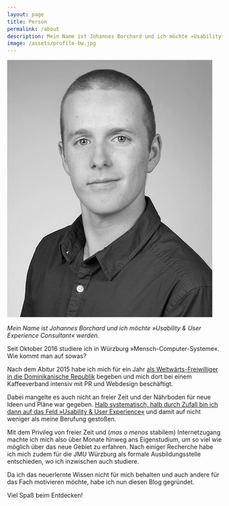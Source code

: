 ```yaml
---
layout: page
title: Person
permalink: /about
description: Mein Name ist Johannes Borchard und ich möchte »Usability & User Experience Consultant« werden.
image: /assets/profile-bw.jpg
---
```


<img src="/assets/profile-bw.jpg" alt="Profilbild" id="profile-picture">

_Mein Name ist Johannes Borchard und ich möchte »Usability & User Experience Consultant« werden._

Seit Oktober 2016 studiere ich in Würzburg »Mensch-Computer-Systeme«. Wie kommt man auf sowas?

Nach dem Abitur 2015 habe ich mich für ein Jahr [als Weltwärts-Freiwilliger in die Dominikanische Republik](http://impacto-cultural.tumblr.com/) begeben und mich dort bei einem Kaffeeverband intensiv mit PR und Webdesign beschäftigt.

Dabei mangelte es auch nicht an freier Zeit und der Nährboden für neue Ideen und Pläne war gegeben. [Halb systematisch, halb durch Zufall bin ich dann auf das Feld »Usability & User Experience«](http://www.usabilityreport.de/suche) und damit auf nicht weniger als meine Berufung gestoßen.

Mit dem Privileg von freier Zeit und (_mas o menos_ stabilem) Internetzugang machte ich mich also über Monate hinweg ans Eigenstudium, um so viel wie möglich über das neue Gebiet zu erfahren. Nach einiger Recherche habe ich mich zudem für die JMU Würzburg als formale Ausbildungsstelle entschieden, wo ich inzwischen auch studiere.

Da ich das neuerlernte Wissen nicht für mich behalten und auch andere für das Fach motivieren möchte, habe ich nun diesen Blog gegründet.

Viel Spaß beim Entdecken!

